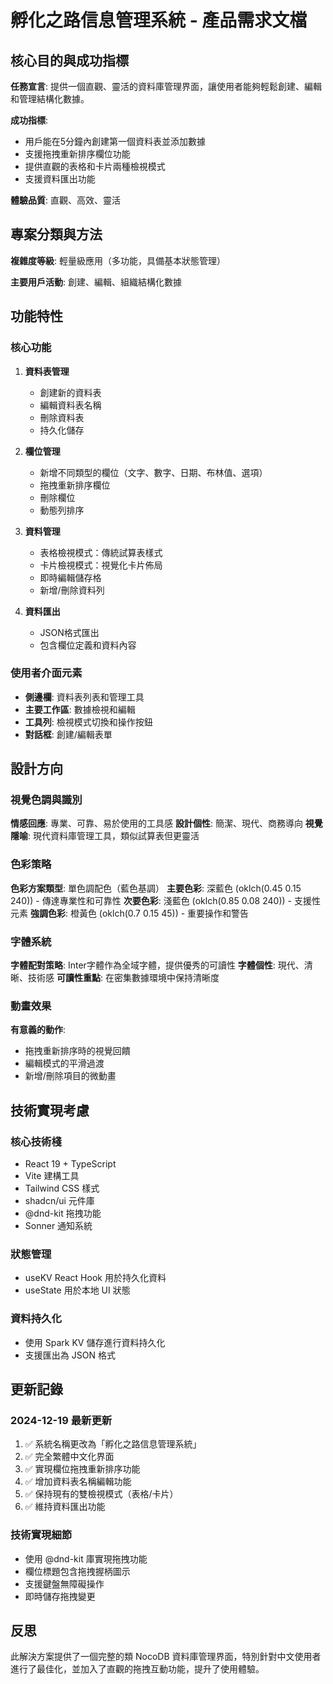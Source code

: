 # 孵化之路信息管理系統 - 產品需求文檔

## 核心目的與成功指標

**任務宣言**: 提供一個直觀、靈活的資料庫管理界面，讓使用者能夠輕鬆創建、編輯和管理結構化數據。

**成功指標**: 
- 用戶能在5分鐘內創建第一個資料表並添加數據
- 支援拖拽重新排序欄位功能
- 提供直觀的表格和卡片兩種檢視模式
- 支援資料匯出功能

**體驗品質**: 直觀、高效、靈活

## 專案分類與方法

**複雜度等級**: 輕量級應用（多功能，具備基本狀態管理）

**主要用戶活動**: 創建、編輯、組織結構化數據

## 功能特性

### 核心功能

1. **資料表管理**
   - 創建新的資料表
   - 編輯資料表名稱
   - 刪除資料表
   - 持久化儲存

2. **欄位管理**
   - 新增不同類型的欄位（文字、數字、日期、布林值、選項）
   - 拖拽重新排序欄位
   - 刪除欄位
   - 動態列排序

3. **資料管理**
   - 表格檢視模式：傳統試算表樣式
   - 卡片檢視模式：視覺化卡片佈局
   - 即時編輯儲存格
   - 新增/刪除資料列

4. **資料匯出**
   - JSON格式匯出
   - 包含欄位定義和資料內容

### 使用者介面元素

- **側邊欄**: 資料表列表和管理工具
- **主要工作區**: 數據檢視和編輯
- **工具列**: 檢視模式切換和操作按鈕
- **對話框**: 創建/編輯表單

## 設計方向

### 視覺色調與識別

**情感回應**: 專業、可靠、易於使用的工具感
**設計個性**: 簡潔、現代、商務導向
**視覺隱喻**: 現代資料庫管理工具，類似試算表但更靈活

### 色彩策略

**色彩方案類型**: 單色調配色（藍色基調）
**主要色彩**: 深藍色 (oklch(0.45 0.15 240)) - 傳達專業性和可靠性
**次要色彩**: 淺藍色 (oklch(0.85 0.08 240)) - 支援性元素
**強調色彩**: 橙黃色 (oklch(0.7 0.15 45)) - 重要操作和警告

### 字體系統

**字體配對策略**: Inter字體作為全域字體，提供優秀的可讀性
**字體個性**: 現代、清晰、技術感
**可讀性重點**: 在密集數據環境中保持清晰度

### 動畫效果

**有意義的動作**: 
- 拖拽重新排序時的視覺回饋
- 編輯模式的平滑過渡
- 新增/刪除項目的微動畫

## 技術實現考慮

### 核心技術棧
- React 19 + TypeScript
- Vite 建構工具
- Tailwind CSS 樣式
- shadcn/ui 元件庫
- @dnd-kit 拖拽功能
- Sonner 通知系統

### 狀態管理
- useKV React Hook 用於持久化資料
- useState 用於本地 UI 狀態

### 資料持久化
- 使用 Spark KV 儲存進行資料持久化
- 支援匯出為 JSON 格式

## 更新記錄

### 2024-12-19 最新更新
1. ✅ 系統名稱更改為「孵化之路信息管理系統」
2. ✅ 完全繁體中文化界面
3. ✅ 實現欄位拖拽重新排序功能
4. ✅ 增加資料表名稱編輯功能
5. ✅ 保持現有的雙檢視模式（表格/卡片）
6. ✅ 維持資料匯出功能

### 技術實現細節
- 使用 @dnd-kit 庫實現拖拽功能
- 欄位標題包含拖拽握柄圖示
- 支援鍵盤無障礙操作
- 即時儲存拖拽變更

## 反思
此解決方案提供了一個完整的類 NocoDB 資料庫管理界面，特別針對中文使用者進行了最佳化，並加入了直觀的拖拽互動功能，提升了使用體驗。